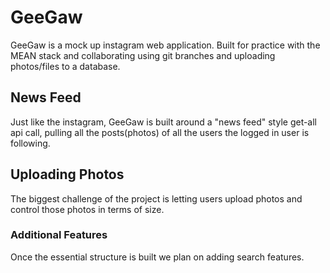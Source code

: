 # GeeGaw
GeeGaw is a mock up instagram web application. Built for practice with the MEAN stack and collaborating using git branches and uploading photos/files to a database. 

## News Feed
Just like the instagram, GeeGaw is built around a "news feed" style get-all api call, pulling all the posts(photos) of all the users the logged in user is following. 

## Uploading Photos
The biggest challenge of the project is letting users upload photos and control those photos in terms of size.

### Additional Features
Once the essential structure is built we plan on adding search features. 